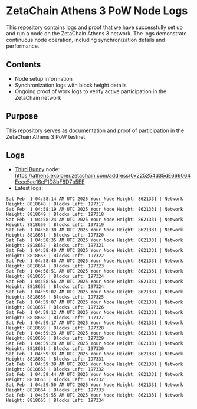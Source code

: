 # ZetaChain Athens 3 PoW Node Logs
This repository contains logs and proof that we have successfully set up and run a node on the ZetaChain Athens 3 network. The logs demonstrate continuous node operation, including synchronization details and performance.

## Contents
- Node setup information
- Synchronization logs with block height details
- Ongoing proof of work logs to verify active participation in the ZetaChain network

## Purpose
This repository serves as documentation and proof of participation in the ZetaChain Athens 3 PoW testnet.

## Logs

- [Third Bunny](https://thirdbunny.xyz/) node: https://athens.explorer.zetachain.com/address/0x225254d35dE666064Eccc5ce16eF1D8bF8D7b5EE
- Latest logs:
```
Sat Feb  1 04:58:14 AM UTC 2025 Your Node Height: 8621331 | Network Height: 8818648 | Blocks Left: 197317
Sat Feb  1 04:58:19 AM UTC 2025 Your Node Height: 8621331 | Network Height: 8818649 | Blocks Left: 197318
Sat Feb  1 04:58:24 AM UTC 2025 Your Node Height: 8621331 | Network Height: 8818650 | Blocks Left: 197319
Sat Feb  1 04:58:30 AM UTC 2025 Your Node Height: 8621331 | Network Height: 8818651 | Blocks Left: 197320
Sat Feb  1 04:58:35 AM UTC 2025 Your Node Height: 8621331 | Network Height: 8818652 | Blocks Left: 197321
Sat Feb  1 04:58:40 AM UTC 2025 Your Node Height: 8621331 | Network Height: 8818653 | Blocks Left: 197322
Sat Feb  1 04:58:46 AM UTC 2025 Your Node Height: 8621331 | Network Height: 8818654 | Blocks Left: 197323
Sat Feb  1 04:58:51 AM UTC 2025 Your Node Height: 8621331 | Network Height: 8818655 | Blocks Left: 197324
Sat Feb  1 04:58:56 AM UTC 2025 Your Node Height: 8621331 | Network Height: 8818655 | Blocks Left: 197324
Sat Feb  1 04:59:02 AM UTC 2025 Your Node Height: 8621331 | Network Height: 8818656 | Blocks Left: 197325
Sat Feb  1 04:59:07 AM UTC 2025 Your Node Height: 8621331 | Network Height: 8818657 | Blocks Left: 197326
Sat Feb  1 04:59:12 AM UTC 2025 Your Node Height: 8621331 | Network Height: 8818658 | Blocks Left: 197327
Sat Feb  1 04:59:17 AM UTC 2025 Your Node Height: 8621331 | Network Height: 8818659 | Blocks Left: 197328
Sat Feb  1 04:59:23 AM UTC 2025 Your Node Height: 8621331 | Network Height: 8818660 | Blocks Left: 197329
Sat Feb  1 04:59:28 AM UTC 2025 Your Node Height: 8621331 | Network Height: 8818661 | Blocks Left: 197330
Sat Feb  1 04:59:33 AM UTC 2025 Your Node Height: 8621331 | Network Height: 8818662 | Blocks Left: 197331
Sat Feb  1 04:59:39 AM UTC 2025 Your Node Height: 8621331 | Network Height: 8818663 | Blocks Left: 197332
Sat Feb  1 04:59:44 AM UTC 2025 Your Node Height: 8621331 | Network Height: 8818663 | Blocks Left: 197332
Sat Feb  1 04:59:50 AM UTC 2025 Your Node Height: 8621331 | Network Height: 8818664 | Blocks Left: 197333
Sat Feb  1 04:59:55 AM UTC 2025 Your Node Height: 8621331 | Network Height: 8818665 | Blocks Left: 197334
```
